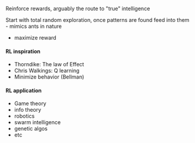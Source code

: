Reinforce rewards, arguably the route to "true" intelligence

Start with total random exploration, once patterns are found feed into them - mimics ants in nature
- maximize reward

#### RL inspiration
- Thorndike: The law of Effect
- Chris Walkings: Q learning
- Minimize behavior (Bellman)

#### RL application
- Game theory
- info theory
- robotics
- swarm intelligence
- genetic algos
- etc

